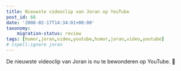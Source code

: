 ```yaml
---
title: Nieuwste videoclip van Joran op YouTube
post_id: 66
date: '2008-02-17T14:34:01+00:00'
taxonomy:
    migration-status: review
tags: [humor,joran,video,youtube,humor,joran,video,youtube]
# cspell:ignore joran
---
```

De nieuwste videoclip van Joran is nu te bewonderen op YouTube. 🙂
